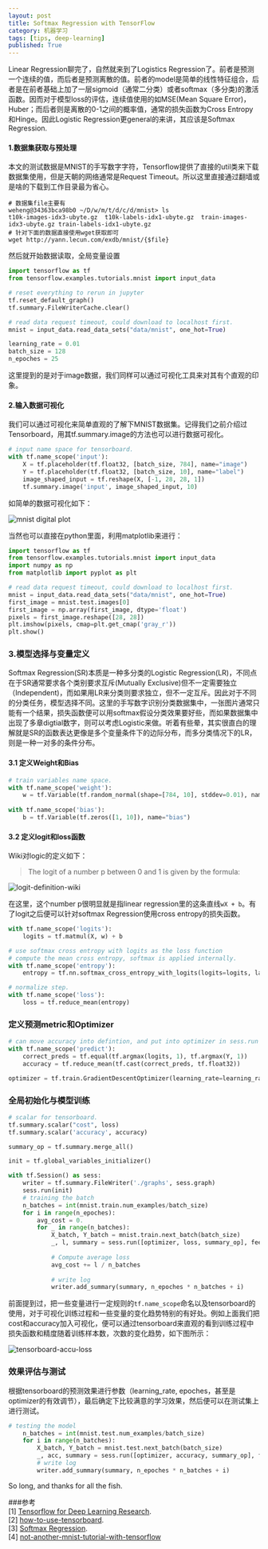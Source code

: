 ```yaml
---
layout: post
title: Softmax Regression with TensorFlow
category: 机器学习
tags: [tips, deep-learning]
published: True
---
```

Linear Regression聊完了，自然就来到了Logistics Regression了。前者是预测一个连续的值，而后者是预测离散的值。前者的model是简单的线性特征组合，后者是在前者基础上加了一层sigmoid（通常二分类）或者softmax（多分类)的激活函数。因而对于模型loss的评估，连续值使用的如MSE(Mean Square Error)，Huber；而后者则是离散的0-1之间的概率值，通常的损失函数为Cross Entropy和Hinge。因此Logistic Regression更general的来讲，其应该是Softmax Regression.

<!--more-->

#### 1.数据集获取与预处理
本文的测试数据是MNIST的手写数字字符，Tensorflow提供了直接的util类来下载数据集使用，但是天朝的网络通常是Request Timeout。所以这里直接通过翻墙或是啥的下载到工作目录最为省心。
```shell
# 数据集file主要有
weheng@34363bca98b0 ~/D/w/m/t/d/c/d/mnist> ls
t10k-images-idx3-ubyte.gz  t10k-labels-idx1-ubyte.gz  train-images-idx3-ubyte.gz train-labels-idx1-ubyte.gz
# 针对下面的数据直接使用wget获取即可
wget http://yann.lecun.com/exdb/mnist/{$file}
```

然后就开始数据读取，全局变量设置
```python
import tensorflow as tf
from tensorflow.examples.tutorials.mnist import input_data

# reset everything to rerun in jupyter
tf.reset_default_graph()
tf.summary.FileWriterCache.clear()

# read data request timeout, could download to localhost first.
mnist = input_data.read_data_sets("data/mnist", one_hot=True)

learning_rate = 0.01
batch_size = 128
n_epoches = 25
```

这里提到的是对于image数据，我们同样可以通过可视化工具来对其有个直观的印象。
#### 2.输入数据可视化
我们可以通过可视化来简单直观的了解下MNIST数据集。记得我们之前介绍过Tensorboard，用其tf.summary.image的方法也可以进行数据可视化。
```python
# input name space for tensorboard.
with tf.name_scope('input'):
    X = tf.placeholder(tf.float32, [batch_size, 784], name="image")
    Y = tf.placeholder(tf.float32, [batch_size, 10], name="label")
    image_shaped_input = tf.reshape(X, [-1, 28, 28, 1])
    tf.summary.image('input', image_shaped_input, 10)

```

如简单的数据可视化如下：  

![mnist digital plot]({{site.cdnurl}}/assets/img/post/mnist_digital_plot.png)

当然也可以直接在python里面，利用matplotlib来进行：
```python
import tensorflow as tf
from tensorflow.examples.tutorials.mnist import input_data
import numpy as np
from matplotlib import pyplot as plt

# read data request timeout, could download to localhost first.
mnist = input_data.read_data_sets("data/mnist", one_hot=True)
first_image = mnist.test.images[0]
first_image = np.array(first_image, dtype='float')
pixels = first_image.reshape([28, 28])
plt.imshow(pixels, cmap=plt.get_cmap('gray_r'))
plt.show()
```

### 3.模型选择与变量定义
Softmax Regression(SR)本质是一种多分类的Logistic Regression(LR)，不同点在于SR通常要求各个类别要求互斥(Mutually Exclusive)但不一定需要独立（Independent)，而如果用LR来分类则要求独立，但不一定互斥。因此对于不同的分类任务，模型选择不同。这里的手写数字识别分类数据集中，一张图片通常只能有一个结果，损失函数便可以用softmax假设分类效果要好些，而如果数据集中出现了多章digtial数字，则可以考虑Logistic来做。听着有些晕，其实很直白的理解就是SR的函数表达更像是多个变量条件下的边际分布，而多分类情况下的LR，则是一种一对多的条件分布。
#### 3.1 定义Weight和Bias
```python
# train variables name space.
with tf.name_scope('weight'):
    w = tf.Variable(tf.random_normal(shape=[784, 10], stddev=0.01), name="weight")
    
with tf.name_scope('bias'):
    b = tf.Variable(tf.zeros([1, 10]), name="bias")
```

#### 3.2 定义logit和loss函数
Wiki对logic的定义如下：
>The logit of a number p between 0 and 1 is given by the formula:   

![logit-definition-wiki]({{site.cdnurl}}/assets/img/post/logit-definition-wiki.svg)

在这里，这个number p很明显就是指linear regression里的这条直线`wX + b`。有了logit之后便可以针对softmax Regression使用cross entropy的损失函数。
```python
with tf.name_scope('logits'):
    logits = tf.matmul(X, w) + b

# use softmax cross entropy with logits as the loss function
# compute the mean cross entropy, softmax is applied internally.
with tf.name_scope('entropy'):
    entropy = tf.nn.softmax_cross_entropy_with_logits(logits=logits, labels=Y)

# normalize step.
with tf.name_scope('loss'):
    loss = tf.reduce_mean(entropy)
```

### 定义预测metric和Optimizer
```python
# can move accuracy into defintion, and put into optimizer in sess.run then.
with tf.name_scope('predict'):
    correct_preds = tf.equal(tf.argmax(logits, 1), tf.argmax(Y, 1))
    accuracy = tf.reduce_mean(tf.cast(correct_preds, tf.float32))

optimizer = tf.train.GradientDescentOptimizer(learning_rate=learning_rate).minimize(loss)
```

### 全局初始化与模型训练
```python
# scalar for tensorboard.
tf.summary.scalar("cost", loss)
tf.summary.scalar('accuracy', accuracy)

summary_op = tf.summary.merge_all()

init = tf.global_variables_initializer()

with tf.Session() as sess:
    writer = tf.summary.FileWriter('./graphs', sess.graph)
    sess.run(init)
    # training the batch
    n_batches = int(mnist.train.num_examples/batch_size)
    for i in range(n_epoches):
        avg_cost = 0.
        for _ in range(n_batches):
            X_batch, Y_batch = mnist.train.next_batch(batch_size)
            _, l, summary = sess.run([optimizer, loss, summary_op], feed_dict={X: X_batch, Y:Y_batch})
            
            # Compute average loss
            avg_cost += l / n_batches
            
            # write log
            writer.add_summary(summary, n_epoches * n_batches + i)

```

前面提到过，把一些变量进行一定规则的`tf.name_scope`命名以及tensorboard的使用，对于可视化训练过程和一些变量的变化趋势特别的有好处。例如上面我们把cost和accuracy加入可视化，便可以通过tensorboard来直观的看到训练过程中损失函数和精度随着训练样本数，次数的变化趋势，如下图所示：  

![tensorboard-accu-loss]({{site.cdnurl}}/assets/img/post/tensorboard-accu-loss.png)

### 效果评估与测试
根据tensorboard的预测效果进行参数（learning_rate, epoches，甚至是optimizer的有效调节），最后确定下比较满意的学习效果，然后便可以在测试集上进行测试。
```python
# testing the model
    n_batches = int(mnist.test.num_examples/batch_size)
    for i in range(n_batches):
        X_batch, Y_batch = mnist.test.next_batch(batch_size)
        _, acc, summary = sess.run([optimizer, accuracy, summary_op], feed_dict={X: X_batch, Y: Y_batch})
        # write log
        writer.add_summary(summary, n_epoches * n_batches + i)
```

So long, and thanks for all the fish.

###参考  
[1] [Tensorflow for Deep Learning Research](https://web.stanford.edu/class/cs20si/syllabus.html).   
[2] [how-to-use-tensorboard](http://ischlag.github.io/2016/06/04/how-to-use-tensorboard/).   
[3] [Softmax Regression](http://ufldl.stanford.edu/tutorial/supervised/SoftmaxRegression/).   
[4] [not-another-mnist-tutorial-with-tensorflow](https://www.oreilly.com/learning/not-another-mnist-tutorial-with-tensorflow)    
